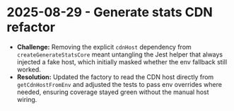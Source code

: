 # 2025-08-29 - Generate stats CDN refactor

- **Challenge:** Removing the explicit `cdnHost` dependency from `createGenerateStatsCore` meant untangling the Jest helper that always injected a fake host, which initially masked whether the env fallback still worked.
- **Resolution:** Updated the factory to read the CDN host directly from `getCdnHostFromEnv` and adjusted the tests to pass env overrides where needed, ensuring coverage stayed green without the manual host wiring.
